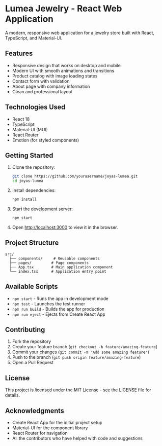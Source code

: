 # Lumea Jewelry - React Web Application

A modern, responsive web application for a jewelry store built with React, TypeScript, and Material-UI.

## Features

- Responsive design that works on desktop and mobile
- Modern UI with smooth animations and transitions
- Product catalog with image loading states
- Contact form with validation
- About page with company information
- Clean and professional layout

## Technologies Used

- React 18
- TypeScript
- Material-UI (MUI)
- React Router
- Emotion (for styled components)

## Getting Started

1. Clone the repository:

   ```bash
   git clone https://github.com/yourusername/joyas-lumea.git
   cd joyas-lumea
   ```

2. Install dependencies:

   ```bash
   npm install
   ```

3. Start the development server:

   ```bash
   npm start
   ```

4. Open [http://localhost:3000](http://localhost:3000) to view it in the browser.

## Project Structure

```
src/
  ├── components/     # Reusable components
  ├── pages/         # Page components
  ├── App.tsx        # Main application component
  └── index.tsx      # Application entry point
```

## Available Scripts

- `npm start` - Runs the app in development mode
- `npm test` - Launches the test runner
- `npm run build` - Builds the app for production
- `npm run eject` - Ejects from Create React App

## Contributing

1. Fork the repository
2. Create your feature branch (`git checkout -b feature/amazing-feature`)
3. Commit your changes (`git commit -m 'Add some amazing feature'`)
4. Push to the branch (`git push origin feature/amazing-feature`)
5. Open a Pull Request

## License

This project is licensed under the MIT License - see the LICENSE file for details.

## Acknowledgments

- Create React App for the initial project setup
- Material-UI for the component library
- React Router for navigation
- All the contributors who have helped with code and suggestions
